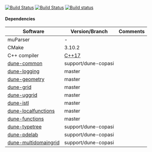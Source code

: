 [![Build Status](https://gitlab.dune-project.org/copasi/dune-copasi/badges/master/pipeline.svg)](https://gitlab.dune-project.org/copasi/dune-copasi/pipelines)
[![Build Status](https://travis-ci.org/SoilRos/dune-copasi.svg?branch=master)](https://travis-ci.org/SoilRos/dune-copasi)
[![Build status](https://ci.appveyor.com/api/projects/status/6605joy2w17qvca8/branch/master?svg=true)](https://ci.appveyor.com/project/SoilRos/dune-copasi/history)

#### Dependencies

| Software | Version/Branch | Comments |
| ---------| -------------- | -------- |
| muParser | - |
| CMake | 3.10.2 |
| C++ compiler | [C++17](https://en.wikipedia.org/wiki/List_of_compilers#C++_compilers) | 
| [dune-common](https://gitlab.dune-project.org/santiago.ospina/dune-common) | support/dune-copasi
| [dune-logging](https://gitlab.dune-project.org/staging/dune-logging) | master
| [dune-geometry](https://gitlab.dune-project.org/core/dune-geometry) | master
| [dune-grid](https://gitlab.dune-project.org/core/dune-grid) | master
| [dune-uggrid](https://gitlab.dune-project.org/staging/dune-uggrid) | master
| [dune-istl](https://gitlab.dune-project.org/core/dune-istl) | master
| [dune-localfunctions](https://gitlab.dune-project.org/core/dune-localfunctions) | master
| [dune-functions](https://gitlab.dune-project.org/staging/dune-functions) | master
| [dune-typetree](https://gitlab.dune-project.org/santiago.ospina/dune-typetree) | support/dune-copasi
| [dune-pdelab](https://gitlab.dune-project.org/santiago.ospina/dune-pdelab) | support/dune-copasi
| [dune-multidomaingrid](https://gitlab.dune-project.org/santiago.ospina/dune-multidomaingrid) | support/dune-copasi

<!-- 
Preparing the Sources
=========================

Additional to the software mentioned in README you'll need the
following programs installed on your system:

```
  cmake >= 2.8.12
```

Getting started
---------------

If these preliminaries are met, you should run

```
  dunecontrol all
```

which will find all installed dune modules as well as all dune modules
(not installed) which sources reside in a subdirectory of the current
directory. Note that if dune is not installed properly you will either
have to add the directory where the `dunecontrol` script resides (probably
`./dune-common/bin`) to your path or specify the relative path of the script.

Most probably you'll have to provide additional information to `dunecontrol`
(e. g. compilers, configure options) and/or make options.

The most convenient way is to use options files in this case. The files
define four variables:

```
CMAKE_FLAGS      flags passed to cmake (during configure)
```

An example options file might look like this:

```bash
#use this options to configure and make if no other options are given
CMAKE_FLAGS=" \
-DCMAKE_CXX_COMPILER=g++-5 \
-DCMAKE_CXX_FLAGS='-Wall -pedantic' \
-DCMAKE_INSTALL_PREFIX=/install/path" #Force g++-5 and set compiler flags
```

If you save this information into example.opts you can pass the opts file to
dunecontrol via the `--opts option`, e. g.

```bash
  dunecontrol --opts=example.opts all
```

More info
---------

See

```bash
     dunecontrol --help
```

for further options.


The full build system is described in the `dune-common/doc/buildsystem` (Git version) or under `share/doc/dune-common/buildsystem` if you installed DUNE! -->